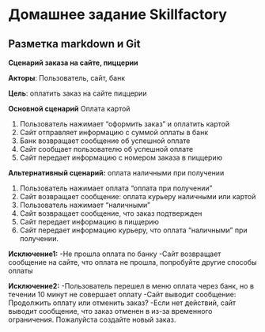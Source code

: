 # Домашнее задание Skillfactory
## Разметка markdown и Git

**Сценарий заказа на сайте, пиццерии**

**Акторы**: Пользователь, сайт, банк

**Цель**: оплатить заказ на сайте пиццерии

**Основной сценарий** Оплата картой
1. Пользователь нажимает “оформить заказ” и оплатить картой
2. Сайт отправляет информацию с суммой оплаты в банк
3. Банк возвращает сообщение об успешной оплате
4. Сайт сообщает пользователю об успешной оплате
5. Сайт передает информацию с номером заказа в пиццерию

**Альтернативный сценарий:** оплата наличными при получении
1. Пользователь нажимает оплата “оплата при получении”
2. Сайт возвращает сообщение: оплата курьеру наличными или картой
3. Пользователь нажимает “наличными”
4. Сайт возвращает сообщение, что заказ подтвержден
5. Сайт передает информацию в пиццерию
6. Сайт передает информацию курьеру, что оплата “наличными” при получении.

**Исключение1:**
-Не прошла оплата по банку
-Сайт возвращает сообщение на сайте, что оплата не прошла, попробуйте другие способы оплаты

**Исключение2:**
-Пользователь перешел в меню оплата через банк, но в течении 10 минут не совершает оплату
-Сайт выводит сообщение: Продолжить оплату или отменить заказ?
-Если нет действий, сайт выводит сообщение, что заказ отменен в из-за временного ограничения. Пожалуйста создайте новый заказ.

